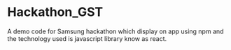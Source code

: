 # Hackathon_GST
A demo code for Samsung hackathon which display on app using npm and the technology used is javascript library know as react. 
